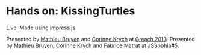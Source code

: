 # Hands on: KissingTurtles

[Live](http://mathbruyen.github.com/kissingturtles-handson/). Made using [impress.js](http://bartaz.github.com/impress.js/).

Presented by [Mathieu Bruyen](https://github.com/mathbruyen) and [Corinne Krych](https://github.com/corinnekrych) at [Greach 2013](http://greach.es/). Presented by [Mathieu Bruyen](https://github.com/mathbruyen), [Corinne Krych](https://github.com/corinnekrych) and [Fabrice Matrat](https://github.com/fabricematrat) at [JSSophia#5](https://github.com/jssophia/meetups).
